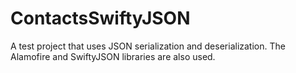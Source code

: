 # ContactsSwiftyJSON
A test project that uses JSON serialization and deserialization. The Alamofire and SwiftyJSON libraries are also used.

